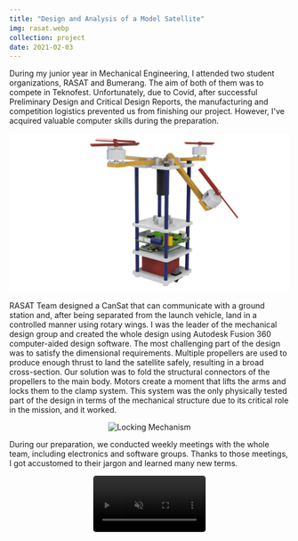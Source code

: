 ```yaml
---
title: "Design and Analysis of a Model Satellite"
img: rasat.webp
collection: project
date: 2021-02-03
---
```


During my junior year in Mechanical Engineering, I attended two student organizations, RASAT and Bumerang. The aim of both of them was to compete in Teknofest. Unfortunately, due to Covid, after successful Preliminary Design and Critical Design Reports, the manufacturing and competition logistics prevented us from finishing our project. However, I've acquired valuable computer skills during the preparation.

<center>
<img src="/images/rasat_mekanik.png" alt="Mechanical Design" style="resolution=150dpi;width=90.0%;"/>
</center>

RASAT Team designed a CanSat that can communicate with a ground station and, after being separated from the launch vehicle, land in a controlled manner using rotary wings. I was the leader of the mechanical design group and created the whole design using Autodesk Fusion 360 computer-aided design software. The most challenging part of the design was to satisfy the dimensional requirements. Multiple propellers are used to produce enough thrust to land the satellite safely, resulting in a broad cross-section. Our solution was to fold the structural connectors of the propellers to the main body. Motors create a moment that lifts the arms and locks them to the clamp system. This system was the only physically tested part of the design in terms of the mechanical structure due to its critical role in the mission, and it worked. 

<center>
<img src="/images/rasat_üst.png" alt="Locking Mechanism" style="width=70.0%;"/>
</center>

During our preparation, we conducted weekly meetings with the whole team, including electronics and software groups. Thanks to those meetings, I got accustomed to their jargon and learned many new terms.

<center>
<video style="width:40.0%;border-radius: 5px;" muted autoplay loop>
  <source src="/videos/rasat_test.mp4" type="video/mp4">
Your browser does not support the video tag.
</video>
</center>